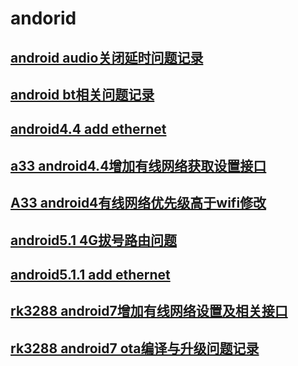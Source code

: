 # andorid

## [android audio关闭延时问题记录](https://github.com/hcly/docs/blob/master/android/android%20audio.md)

## [android bt相关问题记录](https://github.com/hcly/docs/blob/master/android/android%20bt.md)

## [android4.4 add ethernet](https://github.com/hcly/docs/tree/master/android/android4.4-ethernet)

## [a33 android4.4增加有线网络获取设置接口](https://github.com/hcly/docs/blob/master/android/A33%20android4.4%20ethernet.md)

## [A33 android4有线网络优先级高于wifi修改](https://github.com/hcly/docs/blob/master/android/A33%20android4%E6%9C%89%E7%BA%BF%E7%BD%91%E7%BB%9C%E4%BC%98%E5%85%88%E7%BA%A7%E4%BF%AE%E6%94%B9.md)

## [android5.1 4G拔号路由问题](https://github.com/hcly/docs/blob/master/android/android5.1%204G%E6%8B%94%E5%8F%B7%E8%B7%AF%E7%94%B1%E9%97%AE%E9%A2%98.md)

## [android5.1.1 add ethernet](https://github.com/hcly/docs/tree/master/android/android5.1.1-ethernet)

## [rk3288 android7增加有线网络设置及相关接口](https://github.com/hcly/docs/blob/master/android/rk3288%20android7%E5%A2%9E%E5%8A%A0%E6%9C%89%E7%BA%BF%E7%BD%91%E7%BB%9C%E8%AE%BE%E7%BD%AE%E6%8E%A5%E5%8F%A3.md)

## [rk3288 android7 ota编译与升级问题记录](https://github.com/hcly/docs/blob/master/android/rk3288%20ota%E7%BC%96%E8%AF%91%E4%B8%8E%E5%8D%87%E7%BA%A7%E9%97%AE%E9%A2%98.md)
